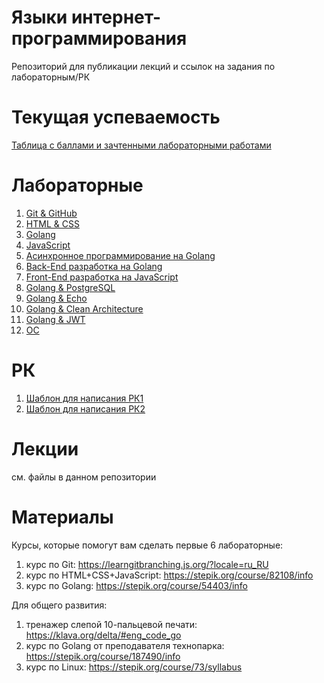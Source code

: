 # Языки интернет-программирования
Репозиторий для публикации лекций и ссылок на задания по лабораторным/РК
# Текущая успеваемость
[Таблица с баллами и зачтенными лабораторными работами](https://docs.google.com/spreadsheets/d/1yq4Il4FEEb56BE6lCFqe185eTo_LNX0wSaxnB0qO9q4/edit?usp=sharing)
# Лабораторные
1. [Git & GitHub](https://github.com/ValeryBMSTU/web-1)
2. [HTML & CSS](https://github.com/ValeryBMSTU/web-2)
3. [Golang](https://github.com/ValeryBMSTU/web-3)
4. [JavaScript](https://github.com/ValeryBMSTU/web-4)
5. [Асинхронное программирование на Golang](https://github.com/ValeryBMSTU/web-5)
6. [Back-End разработка на Golang](https://github.com/ValeryBMSTU/web-6)
7. [Front-End разработка на JavaScript](https://github.com/ValeryBMSTU/web-7)
8. [Golang & PostgreSQL](https://github.com/ValeryBMSTU/web-8)
9. [Golang & Echo](https://github.com/ValeryBMSTU/web-9)
10. [Golang & Clean Architecture](https://github.com/ValeryBMSTU/web-10)
11. [Golang & JWT](https://github.com/ValeryBMSTU/web-11)
12. [ОС](https://docs.google.com/forms/d/1pWlku-Ywcy0EaKid3GFB4JqhfW0YjzTkUuZrPKCQLlk/edit)
# РК
1. [Шаблон для написания РК1](https://github.com/ValeryBMSTU/web-rk1)
2. [Шаблон для написания РК2](https://github.com/ValeryBMSTU/web-rk2)
# Лекции
см. файлы в данном репозитории
# Материалы
Курсы, которые помогут вам сделать первые 6 лабораторные:
1. курс по Git: https://learngitbranching.js.org/?locale=ru_RU
2. курс по HTML+CSS+JavaScript: https://stepik.org/course/82108/info
3. курс по Golang: https://stepik.org/course/54403/info

Для общего развития:
1. тренажер слепой 10-пальцевой печати: https://klava.org/delta/#eng_code_go
2. курс по Golang от преподавателя технопарка: https://stepik.org/course/187490/info
3. курс по Linux: https://stepik.org/course/73/syllabus

